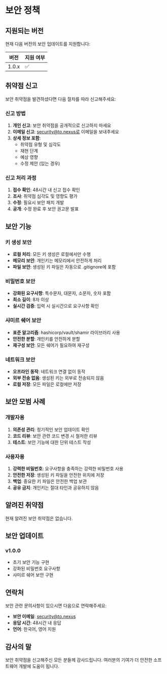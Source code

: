 # 보안 정책

## 지원되는 버전

현재 다음 버전의 보안 업데이트를 지원합니다:

| 버전 | 지원 여부 |
| ---- | --------- |
| 1.0.x | ✅ |

## 취약점 신고

보안 취약점을 발견하셨다면 다음 절차를 따라 신고해주세요:

### 신고 방법

1. **개인 신고**: 보안 취약점을 공개적으로 신고하지 마세요
2. **이메일 신고**: security@to.nexus로 이메일을 보내주세요
3. **상세 정보 포함**:
   - 취약점 유형 및 심각도
   - 재현 단계
   - 예상 영향
   - 수정 제안 (있는 경우)

### 신고 처리 과정

1. **접수 확인**: 48시간 내 신고 접수 확인
2. **조사**: 취약점 심각도 및 영향도 평가
3. **수정**: 필요시 보안 패치 개발
4. **공개**: 수정 완료 후 보안 권고문 발표

## 보안 기능

### 키 생성 보안

- **로컬 처리**: 모든 키 생성은 로컬에서만 수행
- **메모리 보안**: 개인키는 메모리에서 안전하게 처리
- **파일 보안**: 생성된 키 파일은 자동으로 .gitignore에 포함

### 비밀번호 보안

- **강화된 요구사항**: 특수문자, 대문자, 소문자, 숫자 포함
- **최소 길이**: 8자 이상
- **실시간 검증**: 입력 시 실시간으로 요구사항 확인

### 샤미르 쉐어 보안

- **표준 알고리즘**: hashicorp/vault/shamir 라이브러리 사용
- **안전한 분할**: 개인키를 안전하게 분할
- **재구성 보안**: 모든 쉐어가 필요하여 재구성

### 네트워크 보안

- **오프라인 동작**: 네트워크 연결 없이 동작
- **외부 전송 없음**: 생성된 키는 외부로 전송되지 않음
- **로컬 저장**: 모든 파일은 로컬에만 저장

## 보안 모범 사례

### 개발자용

1. **의존성 관리**: 정기적인 보안 업데이트 확인
2. **코드 리뷰**: 보안 관련 코드 변경 시 철저한 리뷰
3. **테스트**: 보안 기능에 대한 단위 테스트 작성

### 사용자용

1. **강력한 비밀번호**: 요구사항을 충족하는 강력한 비밀번호 사용
2. **안전한 저장**: 생성된 키 파일을 안전한 위치에 저장
3. **백업**: 중요한 키 파일은 안전한 백업 보관
4. **공유 금지**: 개인키는 절대 타인과 공유하지 않음

## 알려진 취약점

현재 알려진 보안 취약점은 없습니다.

## 보안 업데이트

### v1.0.0
- 초기 보안 기능 구현
- 강화된 비밀번호 요구사항
- 샤미르 쉐어 보안 구현

## 연락처

보안 관련 문의사항이 있으시면 다음으로 연락해주세요:

- **보안 이메일**: security@to.nexus
- **응답 시간**: 48시간 내 응답
- **언어**: 한국어, 영어 지원

## 감사의 말

보안 취약점을 신고해주신 모든 분들께 감사드립니다. 여러분의 기여가 더 안전한 소프트웨어 개발에 도움이 됩니다. 